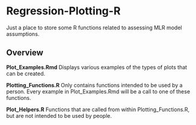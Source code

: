 # Regression-Plotting-R


Just a place to store some R functions related to assessing MLR model assumptions.

## Overview

**Plot_Examples.Rmd**  Displays various examples of the types of plots that can be created.

**Plotting_Functions.R** Only contains functions intended to be used by a person. Every example in Plot_Examples.Rmd will be a call to one of these functions.

**Plot_Helpers.R** Functions that are called from within Plotting_Functions.R, but are not intended to be used by people.
